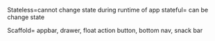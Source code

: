 Stateless=cannot change state during runtime of app
stateful= can be change state 


Scaffold= appbar, drawer, float action button, bottom nav, snack bar